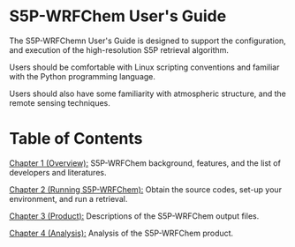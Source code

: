# S5P-WRFChem User's Guide

The S5P-WRFChemn User's Guide is designed to support the configuration, and execution of the high-resolution S5P retrieval algorithm.

Users should be comfortable with Linux scripting conventions and familiar with the Python programming language.

Users should also have some familiarity with atmospheric structure, and the remote sensing techniques.

# Table of Contents

[Chapter 1 (Overview):](https://github.com/zxdawn/s5p-wrfchem/blob/master/doc/users_guide/S5P-WRFChem_UG_ch01_overview.md) S5P-WRFChem background, features, and the list of developers and literatures.

[Chapter 2 (Running S5P-WRFChem):](https://github.com/zxdawn/s5p-wrfchem/blob/master/doc/users_guide/S5P-WRFChem_UG_ch02_running.md) Obtain the source codes, set-up your environment, and run a retrieval.

[Chapter 3 (Product):](https://github.com/zxdawn/s5p-wrfchem/blob/master/doc/users_guide/S5P-WRFChem_UG_ch03_outputs.md) Descriptions of the S5P-WRFChem output files.

[Chapter 4 (Analysis):](https://github.com/zxdawn/s5p-wrfchem/blob/master/doc/users_guide/S5P-WRFChem_UG_ch04_analysis.md) Analysis of the S5P-WRFChem product.

